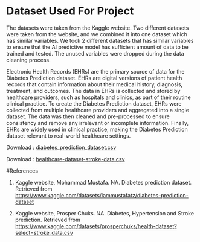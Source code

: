 
# Dataset Used For Project

The datasets were taken from the Kaggle website. Two different datasets were taken from the website, and we combined it into one dataset which has similar variables. We took 2 different datasets that has similar variables to ensure that the AI predictive model has sufficient amount of data to be trained and tested. The unused variables were dropped during the data cleaning process. 

Electronic Health Records (EHRs) are the primary source of data for the Diabetes Prediction dataset. EHRs are digital versions of patient health records that contain information about their medical history, diagnosis, treatment, and outcomes. The data in EHRs is collected and stored by healthcare providers, such as hospitals and clinics, as part of their routine clinical practice. To create the Diabetes Prediction dataset, EHRs were collected from multiple healthcare providers and aggregated into a single dataset. The data was then cleaned and pre-processed to ensure consistency and remove any irrelevant or incomplete information. Finally, EHRs are widely used in clinical practice, making the Diabetes Prediction dataset relevant to real-world healthcare settings.


Download : [diabetes_prediction_dataset.csv](https://github.com/Giridhev/Exploring-the-Factors-Contributing-to-Obesity-using-Data-Analysis-Approach/files/11414402/diabetes_prediction_dataset.csv)


Download : [healthcare-dataset-stroke-data.csv](https://github.com/Giridhev/Exploring-the-Factors-Contributing-to-Obesity-using-Data-Analysis-Approach/files/11414403/healthcare-dataset-stroke-data.csv)



#References

1. Kaggle website, Mohammad Mustafa. NA. Diabetes prediction dataset. Retrieved from https://www.kaggle.com/datasets/iammustafatz/diabetes-prediction-dataset 

2. Kaggle website, Prosper Chuks. NA. Diabetes, Hypertension and Stroke prediction. Retrieved from https://www.kaggle.com/datasets/prosperchuks/health-dataset?select=stroke_data.csv

